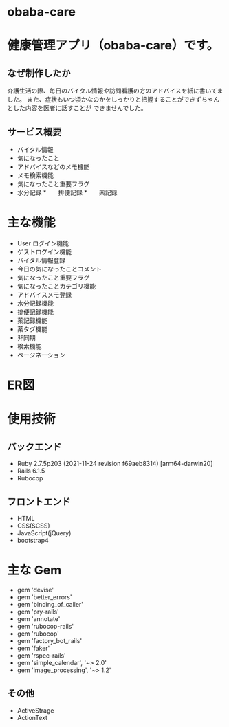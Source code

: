 # obaba-care
# 健康管理アプリ（obaba-care）です。


## なぜ制作したか
介護生活の際、毎日のバイタル情報や訪問看護の方のアドバイスを紙に書いてました。
また、症状もいつ頃かなのかをしっかりと把握することができずちゃんとした内容を医者に話すことが
できませんでした。


## サービス概要
* バイタル情報
* 気になったこと
* アドバイスなどのメモ機能
* メモ検索機能
* 気になったこと重要フラグ
* 水分記録
*　　排便記録
*　　薬記録

# 主な機能

* User ログイン機能
* ゲストログイン機能
* バイタル情報登録
* 今日の気になったことコメント
* 気になったこと重要フラグ
* 気になったことカテゴリ機能
* アドバイスメモ登録
* 水分記録機能
* 排便記録機能
* 薬記録機能
* 薬タグ機能
* 非同期
* 検索機能
* ページネーション

# ER図

# 使用技術
## バックエンド
 * Ruby 2.7.5p203 (2021-11-24 revision f69aeb8314) [arm64-darwin20]
 * Rails 6.1.5
 * Rubocop
## フロントエンド
* HTML
* CSS(SCSS)
* JavaScript(jQuery)
* bootstrap4

# 主な Gem
* gem 'devise'
* gem 'better_errors'
* gem 'binding_of_caller'
* gem 'pry-rails'
* gem 'annotate'
* gem 'rubocop-rails'
* gem 'rubocop'
* gem 'factory_bot_rails'
* gem 'faker'
* gem 'rspec-rails'
* gem 'simple_calendar', '~> 2.0'
* gem 'image_processing', '~> 1.2'

## その他
* ActiveStrage
* ActionText

